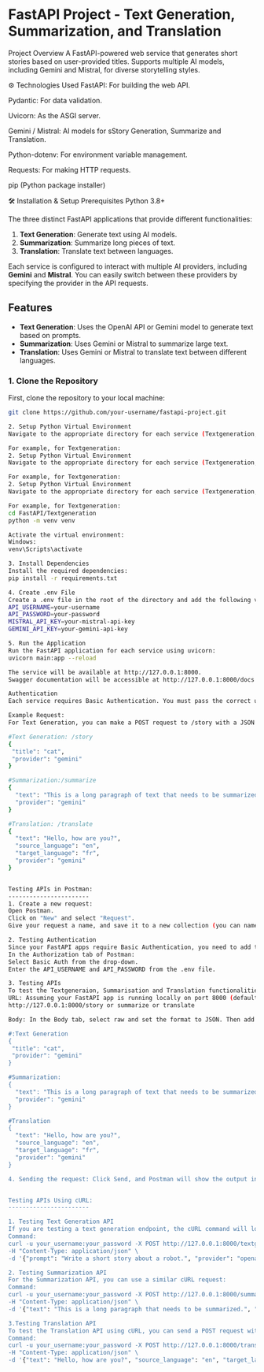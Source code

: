 # FastAPI Project - Text Generation, Summarization, and Translation

Project Overview
A FastAPI-powered web service that generates short stories based on user-provided titles. Supports multiple AI models, including Gemini and Mistral, for diverse storytelling styles.

⚙️ Technologies Used
FastAPI: For building the web API.

Pydantic: For data validation.

Uvicorn: As the ASGI server.

Gemini / Mistral: AI models for sStory Generation, Summarize and Translation.

Python-dotenv: For environment variable management.

Requests: For making HTTP requests.

pip (Python package installer)​

🛠️ Installation & Setup
Prerequisites
Python 3.8+

The three distinct FastAPI applications that provide different functionalities:
1. **Text Generation**: Generate text using AI models.
2. **Summarization**: Summarize long pieces of text.
3. **Translation**: Translate text between languages.

Each service is configured to interact with multiple AI providers, including **Gemini** and **Mistral**. You can easily switch between these providers by specifying the provider in the API requests.

## Features

- **Text Generation**: Uses the OpenAI API or Gemini model to generate text based on prompts.
- **Summarization**: Uses Gemini or Mistral to summarize large text.
- **Translation**: Uses Gemini or Mistral to translate text between different languages.


### 1. Clone the Repository
First, clone the repository to your local machine:
```bash
git clone https://github.com/your-username/fastapi-project.git

2. Setup Python Virtual Environment
Navigate to the appropriate directory for each service (Textgeneration, Summarisation, Translation) and set up the virtual environment.

For example, for Textgeneration:
2. Setup Python Virtual Environment
Navigate to the appropriate directory for each service (Textgeneration, Summarisation, Translation) and set up the virtual environment.

For example, for Textgeneration:
2. Setup Python Virtual Environment
Navigate to the appropriate directory for each service (Textgeneration, Summarisation, Translation) and set up the virtual environment.

For example, for Textgeneration:
cd FastAPI/Textgeneration
python -m venv venv

Activate the virtual environment:
Windows:
venv\Scripts\activate

3. Install Dependencies
Install the required dependencies:
pip install -r requirements.txt

4. Create .env File
Create a .env file in the root of the directory and add the following variables with your credentials:
API_USERNAME=your-username
API_PASSWORD=your-password
MISTRAL_API_KEY=your-mistral-api-key
GEMINI_API_KEY=your-gemini-api-key

5. Run the Application
Run the FastAPI application for each service using uvicorn:
uvicorn main:app --reload

The service will be available at http://127.0.0.1:8000.
Swagger documentation will be accessible at http://127.0.0.1:8000/docs.

Authentication
Each service requires Basic Authentication. You must pass the correct username and password when accessing the endpoints. These credentials are read from the .env file.

Example Request:
For Text Generation, you can make a POST request to /story with a JSON body:

#Text Generation: /story
{
 "title": "cat",
 "provider": "gemini"
}

#Summarization:/summarize
{
  "text": "This is a long paragraph of text that needs to be summarized. It could be a lengthy article, blog post, or anything want to short.",
  "provider": "gemini"
}

#Translation: /translate
{
  "text": "Hello, how are you?",
  "source_language": "en",
  "target_language": "fr",
  "provider": "gemini"
}


Testing APIs in Postman:
-----------------------
1. Create a new request:
Open Postman.
Click on "New" and select "Request".
Give your request a name, and save it to a new collection (you can name the collection according to your project, e.g., "FastAPI Project").

2. Testing Authentication
Since your FastAPI apps require Basic Authentication, you need to add the username and password to the request.
In the Authorization tab of Postman:
Select Basic Auth from the drop-down.
Enter the API_USERNAME and API_PASSWORD from the .env file.

3. Testing APIs
To test the Textgeneraion, Summarisation and Translation functionalities, create a POST request.
URL: Assuming your FastAPI app is running locally on port 8000 (default):
http://127.0.0.1:8000/story or summarize or translate 

Body: In the Body tab, select raw and set the format to JSON. Then add the following JSON payload to test the API's:

#:Text Generation
{
 "title": "cat",
 "provider": "gemini"
}

#Summarization:
{
  "text": "This is a long paragraph of text that needs to be summarized. It could be a lengthy article, blog post, or anything want to short.",
  "provider": "gemini"
}

#Translation
{
  "text": "Hello, how are you?",
  "source_language": "en",
  "target_language": "fr",
  "provider": "gemini"
}

4. Sending the request: Click Send, and Postman will show the output in the response.


Testing APIs Using cURL:
-----------------------

1. Testing Text Generation API
If you are testing a text generation endpoint, the cURL command will look like this:
Command:
curl -u your_username:your_password -X POST http://127.0.0.1:8000/textgeneration \
-H "Content-Type: application/json" \
-d '{"prompt": "Write a short story about a robot.", "provider": "openai"}'

2. Testing Summarization API
For the Summarization API, you can use a similar cURL request:
Command:
curl -u your_username:your_password -X POST http://127.0.0.1:8000/summarize \
-H "Content-Type: application/json" \
-d '{"text": "This is a long paragraph that needs to be summarized.", "provider": "gemini"}'

3.Testing Translation API
To test the Translation API using cURL, you can send a POST request with JSON data:
Command:
curl -u your_username:your_password -X POST http://127.0.0.1:8000/translate \
-H "Content-Type: application/json" \
-d '{"text": "Hello, how are you?", "source_language": "en", "target_language": "fr", "provider": "gemini"}'